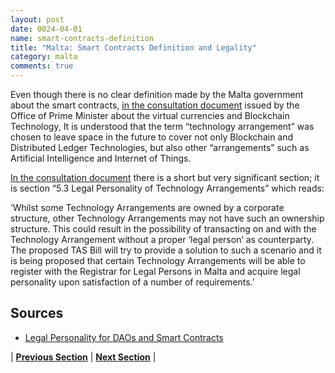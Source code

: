 ```yaml
---
layout: post
date: 0024-04-01
name: smart-contracts-definition
title: "Malta: Smart Contracts Definition and Legality"
category: malta
comments: true
---
```


Even though there is no clear definition made by the Malta government about the smart contracts,  [in the consultation document](https://opm.gov.mt/en/Documents/FSDEI%20-%20DLT%20Regulation%20Document.pdf) issued by the Office of Prime Minister about the virtual currencies and Blockchain Technology, It is understood that the term “technology arrangement” was chosen to leave space in the future to cover not only Blockchain and Distributed Ledger Technologies, but also other “arrangements” such as Artificial Intelligence and Internet of Things.

[In the consultation document](https://opm.gov.mt/en/Documents/FSDEI%20-%20DLT%20Regulation%20Document.pdf) there is a short but very significant section; it is section “5.3 Legal Personality of Technology Arrangements” which reads:

‘Whilst some Technology Arrangements are owned by a corporate structure, other Technology Arrangements may not have such an ownership structure. This could result in the possibility of transacting on and with the Technology Arrangement without a proper ‘legal person’ as counterparty. The proposed TAS Bill will try to provide a solution to such a scenario and it is being proposed that certain Technology Arrangements will be able to register with the Registrar for Legal Persons in Malta and acquire legal personality upon satisfaction of a number of requirements.’

Sources
-- 
- [Legal Personality for DAOs and Smart Contracts](https://chainstrategies.com/2018/03/11/malta-blockchain-regulation-proposal-legal-personality-for-daos-and-smart-contracts/)


| **[Previous Section]( https://neo-project.github.io/global-blockchain-compliance-hub//malta/malta-final-liability.html)** | **[Next Section]( https://neo-project.github.io/global-blockchain-compliance-hub//malta/malta-dispute-resolution.html)** |
